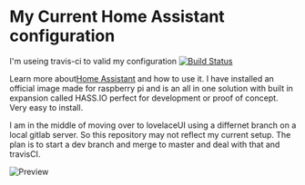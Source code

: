 # My Current Home Assistant configuration

I'm useing travis-ci to valid my configuration [![Build Status](https://travis-ci.org/mikewebb70/Home-AssistantConfig.svg?branch=master)](https://travis-ci.org/mikewebb70/Home-AssistantConfig)

Learn more about[Home Assistant](https://home-assistant.io/) and how to use it. I have installed an official image made for raspberry pi and is an all in one solution with built in expansion called HASS.IO perfect for development or proof of concept.  Very easy to install.

I am in the middle of moving over to lovelaceUI using a differnet branch on a local gitlab server.  So this repository may not reflect my current setup. The plan is to  start a dev branch and merge to master and deal with that and travisCI.

![Preview](https://github.com/mikewebb70/HASS.JPG)

